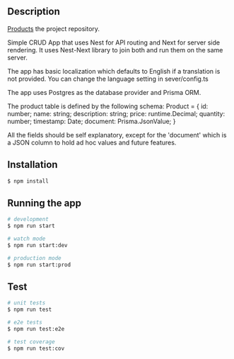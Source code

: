 ## Description

[Products](https://github.com/hardkraft/GMI/tree/main/products) the project repository.

Simple CRUD App that uses Nest for API routing and Next for server side rendering. It uses Nest-Next library to join both and run them on the same server.

The app has basic localization which defaults to English if a translation is not provided.
You can change the language setting in sever/config.ts

The app uses Postgres as the database provider and Prisma ORM.

The product table is defined by the following schema:
Product = {
id: number;
name: string;
description: string;
price: runtime.Decimal;
quantity: number;
timestamp: Date;
document: Prisma.JsonValue;
}

All the fields should be self explanatory, except for the 'document' which is a JSON column to hold ad hoc values and future features.

## Installation

```bash
$ npm install
```

## Running the app

```bash
# development
$ npm run start

# watch mode
$ npm run start:dev

# production mode
$ npm run start:prod
```

## Test

```bash
# unit tests
$ npm run test

# e2e tests
$ npm run test:e2e

# test coverage
$ npm run test:cov
```
